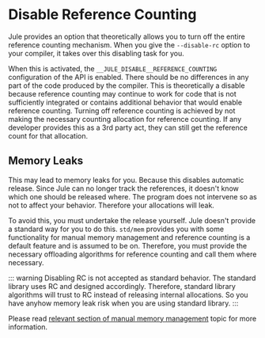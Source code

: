 # Disable Reference Counting

Jule provides an option that theoretically allows you to turn off the entire reference counting mechanism. When you give the `--disable-rc` option to your compiler, it takes over this disabling task for you.

When this is activated, the `__JULE_DISABLE__REFERENCE_COUNTING` configuration of the API is enabled. There should be no differences in any part of the code produced by the compiler. This is theoretically a disable because reference counting may continue to work for code that is not sufficiently integrated or contains additional behavior that would enable reference counting. Turning off reference counting is achieved by not making the necessary counting allocation for reference counting. If any developer provides this as a 3rd party act, they can still get the reference count for that allocation.

## Memory Leaks

This may lead to memory leaks for you. Because this disables automatic release. Since Jule can no longer track the references, it doesn't know which one should be released where. The program does not intervene so as not to affect your behavior. Therefore your allocations will leak.

To avoid this, you must undertake the release yourself. Jule doesn't provide a standard way for you to do this. `std/mem` provides you with some functionality for manual memory management and reference counting is a default feature and is assumed to be on. Therefore, you must provide the necessary offloading algorithms for reference counting and call them where necessary.

::: warning
Disabling RC is not accepted as standard behavior. The standard library uses RC and designed accordingly. Therefore, standard library algorithms will trust to RC instead of releasing internal allocations. So you have anyhow memory leak risk when you are using standard library.
:::

Please read [relevant section of manual memory management](/memory/management/manual#disable-reference-counting) topic for more information.
